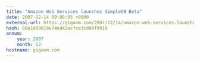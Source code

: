 ```yaml
---
title: "Amazon Web Services launches SimpleDB Beta"
date: 2007-12-14 09:06:05 +0000
external-url: https://gigaom.com/2007/12/14/amazon-web-services-launches-simpledb-beta/
hash: 00a1009018e74ed42acfce3cd80f9919
annum:
    year: 2007
    month: 12
hostname: gigaom.com
---
```



